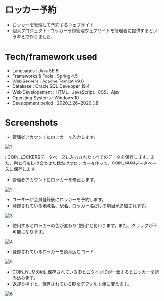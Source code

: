 # ロッカー予約

- ロッカーを管理して予約するウェブサイト
- 個人プロジェクト : ロッカー予約管理ウェブサイトを管理者に提供するという考えで作りました。


# Tech/framework used
- Languages          : Java SE 8
- Frameworks & Tools : Spring 4.5
- Web Servers        : Apache Tomcat v9.0
- Database           : Oracle SQL Developer 19.4
- Web Developement   : HTML、JavaScript、CSS、Ajax
- Operating Systems  : Windows 10
- Development period : 2020.2.26~2020.3.8


# Screenshots

- 管理者アカウントにロッカーを入力します。

![1](https://user-images.githubusercontent.com/54131117/95628511-23c0d680-0ab9-11eb-98af-109b93bb430c.png)

 : COIN_LOCKERSデータベースに入力されたすべてのデータを保存します。また、列と行を掛け合わせた数だけのロッカーを作って、COIN_NUMデータベースに保存します。
 
- 管理者アカウントにロッカーを修正します。 

![2](https://user-images.githubusercontent.com/54131117/95628862-d5600780-0ab9-11eb-90f8-1d3eb0bed57d.png)

- ユーザーが会員登録後にロッカーを予約します。
- 登録されている地域名、駅名、ロッカー名だけの項目が追加されます。

![3](https://user-images.githubusercontent.com/54131117/95628864-d6913480-0ab9-11eb-8af6-f6ec7bb77853.png)

- 使用するとロッカーの色が変わり“使用”と変わります。また、クリックが不可能になります。

![4](https://user-images.githubusercontent.com/54131117/95628866-d729cb00-0ab9-11eb-8cd7-0ee930c3b212.png)

- 登録されているロッカーを読み込むコード

![5](https://user-images.githubusercontent.com/54131117/95628867-d729cb00-0ab9-11eb-9cc9-e71cc81932a7.png)

- COIN_NUMのidに保存されているIDとログインIDが一致するとロッカーを読み込みます。
- 返却を押すと、保存されているIDをデフォルト値に変えます。

![6](https://user-images.githubusercontent.com/54131117/95628868-d7c26180-0ab9-11eb-9bc2-427733fa8ccf.png)




